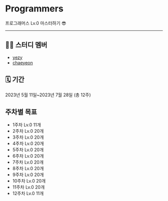 # Programmers
프로그래머스 Lv.0 마스터하기 😎


***
## 👯‍♂️ 스터디 멤버
- [yezy](https://github.com/yezyaa)
- [chaeyeon](https://github.com/yeooniyeoon)

## 🗓 기간
2023년 5월 11일~2023년 7월 28일 (총 12주)

## 주차별 목표
- 1주차 Lv.0 11개
- 2주차 Lv.0 20개
- 3주차 Lv.0 20개
- 4주차 Lv.0 20개
- 5주차 Lv.0 20개
- 6주차 Lv.0 20개
- 7주차 Lv.0 20개
- 8주차 Lv.0 20개
- 9주차 Lv.0 20개
- 10주차 Lv.0 20개
- 11주차 Lv.0 20개
- 12주차 Lv.0 11개
